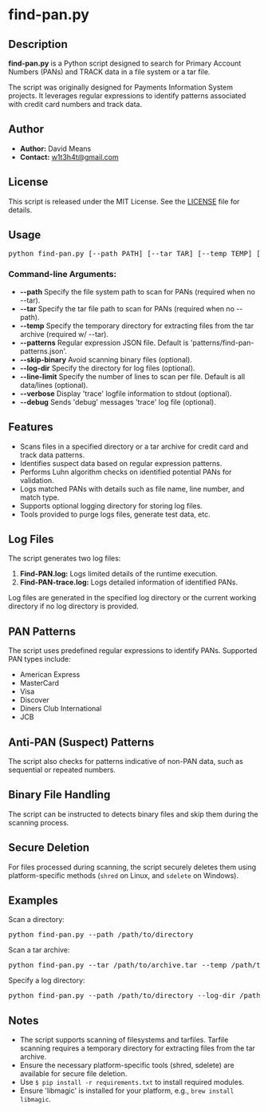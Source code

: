 # find-pan.py

## Description

**find-pan.py** is a Python script designed to search for Primary Account Numbers (PANs) and TRACK data in a file system or a tar file.

The script was originally designed for Payments Information System projects.  It leverages regular expressions to identify patterns associated with credit card numbers and track data.

## Author

- **Author:** David Means
- **Contact:** w1t3h4t@gmail.com

## License

This script is released under the MIT License. See the [LICENSE](LICENSE) file for details.

## Usage

<pre>
python find-pan.py [--path PATH] [--tar TAR] [--temp TEMP] [--log-dir LOG_DIR] [--skip-binary]  [--verbose] [--debug]
</pre>

### Command-line Arguments:

- **--path** Specify the file system path to scan for PANs (required when no --tar).
- **--tar** Specify the tar file path to scan for PANs (required when no --path).
- **--temp** Specify the temporary directory for extracting files from the tar archive (required w/ --tar).
- **--patterns** Regular expression JSON file.  Default is 'patterns/find-pan-patterns.json'.
- **--skip-binary** Avoid scanning binary files (optional).
- **--log-dir** Specify the directory for log files (optional).
- **--line-limit** Specify the number of lines to scan per file.  Default is all data/lines (optional). 
- **--verbose** Display 'trace' logfile information to stdout (optional).
- **--debug** Sends 'debug' messages 'trace' log file (optional). 

## Features

- Scans files in a specified directory or a tar archive for credit card and track data patterns.
- Identifies suspect data based on regular expression patterns.
- Performs Luhn algorithm checks on identified potential PANs for validation.
- Logs matched PANs with details such as file name, line number, and match type.
- Supports optional logging directory for storing log files.
- Tools provided to purge logs files, generate test data, etc.

## Log Files

The script generates two log files:

1. **Find-PAN.log:** Logs limited details of the runtime execution.
2. **Find-PAN-trace.log:** Logs detailed information of identified PANs.

Log files are generated in the specified log directory or the current working directory if no log directory is provided.

## PAN Patterns

The script uses predefined regular expressions to identify PANs. Supported PAN types include:

- American Express
- MasterCard
- Visa
- Discover
- Diners Club International
- JCB

## Anti-PAN (Suspect) Patterns

The script also checks for patterns indicative of non-PAN data, such as sequential or repeated numbers.

## Binary File Handling

The script can be instructed to detects binary files and skip them during the scanning process.

## Secure Deletion

For files processed during scanning, the script securely deletes them using platform-specific methods (``shred`` on Linux, and ``sdelete`` on Windows).

## Examples

Scan a directory:

<pre>
python find-pan.py --path /path/to/directory
</pre>

Scan a tar archive:

<pre>
python find-pan.py --tar /path/to/archive.tar --temp /path/to/temporary/directory
</pre>

Specify a log directory:

<pre>
python find-pan.py --path /path/to/directory --log-dir /path/to/logs
</pre>

## Notes

- The script supports scanning of filesystems and tarfiles.  Tarfile scanning requires a temporary directory for extracting files from the tar archive.
- Ensure the necessary platform-specific tools (shred, sdelete) are available for secure file deletion.
- Use `$ pip install -r requirements.txt` to install required modules.
- Ensure 'libmagic' is installed for your platform, e.g., `brew install libmagic`.

